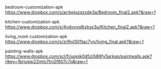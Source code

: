 bedroom-customization-apk
https://www.dropbox.com/s/arrkpjszqzxde3a/Bedroom_final2.apk?&raw=1


kitchen-customization-apk
https://www.dropbox.com/s/4yduyvq8jzksx3u/Kitchen_final2.apk?&raw=1

living_room customization-apk
https://www.dropbox.com/s/zr9jvl301tac7yn/living_final.apk?&raw=1

painting-walls-apk
https://www.dropbox.com/scl/fi/uppik0d5z0j89fy5arkap/paintwalls.apk?rlkey=1brjuipp22mto7tni2f607c7q&raw=1

